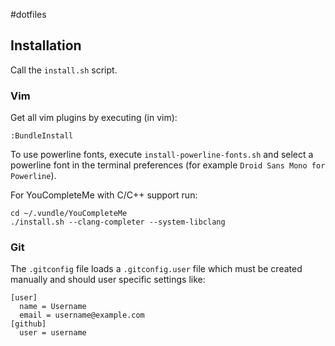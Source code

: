 #dotfiles
## Installation
Call the `install.sh` script.

### Vim
Get all vim plugins by executing (in vim):
```
:BundleInstall
```

To use powerline fonts, execute `install-powerline-fonts.sh` and
select a powerline font in the terminal preferences (for example
`Droid Sans Mono for Powerline`).

For YouCompleteMe with C/C++ support run:
```
cd ~/.vundle/YouCompleteMe
./install.sh --clang-completer --system-libclang
```

### Git
The `.gitconfig` file loads a `.gitconfig.user` file which must 
be created manually and should user specific settings like:
```
[user]
  name = Username
  email = username@example.com
[github]
  user = username
```
